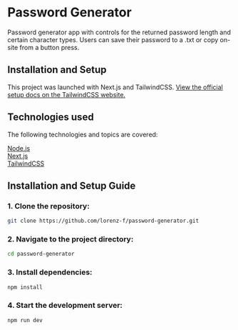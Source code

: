# Password Generator

Password generator app with controls for the returned password length and certain character types. Users can save their password to a .txt or copy on-site from a button press.

## Installation and Setup

This project was launched with Next.js and TailwindCSS. [View the official setup 
docs on the TailwindCSS website.](https://tailwindcss.com/docs/guides/nextjs)

## Technologies used

The following technologies and topics are covered:

[Node.js](https://nodejs.org/en/)  
[Next.js](https://nextjs.org/)  
[TailwindCSS](https://tailwindcss.com/)  

## Installation and Setup Guide

### 1. **Clone the repository:**
```bash
git clone https://github.com/lorenz-f/password-generator.git
```

### 2. **Navigate to the project directory:**
```bash
cd password-generator
```

### 3. **Install dependencies:**
```bash
npm install
```

### 4. **Start the development server:**
```bash
npm run dev
```
